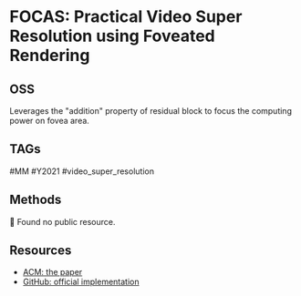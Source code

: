 # FOCAS: Practical Video Super Resolution using Foveated Rendering

## OSS

Leverages the "addition" property of residual block to focus the computing power on fovea area.

## TAGs

#MM #Y2021 #video_super_resolution

## Methods

🚧 Found no public resource.

## Resources

- [ACM: the paper](https://dl.acm.org/doi/abs/10.1145/3474085.3475673)
- [GitHub: official implementation](https://github.com/UMass-LIDS/focas)
